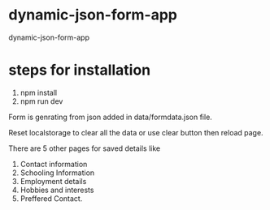 # dynamic-json-form-app
dynamic-json-form-app

# steps for installation
1. npm install
2. npm run dev

Form is genrating from json added in data/formdata.json file.

Reset localstorage to clear all the data or use clear button then reload page.

There are 5 other pages for saved details like
1. Contact information
2. Schooling Information
3. Employment details
4. Hobbies and interests
5. Preffered Contact.

